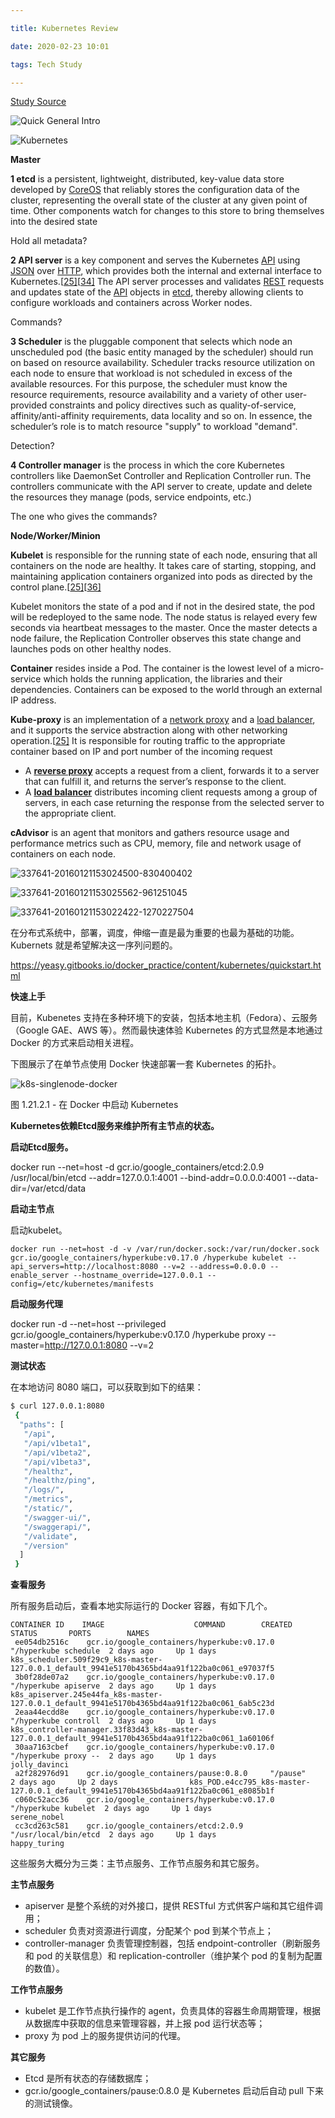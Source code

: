 ```yaml
---

title: Kubernetes Review

date: 2020-02-23 10:01

tags: Tech Study

---
```


<link rel="stylesheet" href="css/welcomePage.css"><script src="https://ajax.googleapis.com/ajax/libs/jquery/1.12.4/jquery.min.js"></script>



[Study Source](https://www.youtube.com/channel/UCdkGV51Nu0unDNT58bHt9bg)

![Quick General Intro](https://user-images.githubusercontent.com/17645053/75114786-11c41d80-5627-11ea-9e03-009bda02ad1b.png)



![Kubernetes](https://user-images.githubusercontent.com/17645053/75114532-b85aef00-5624-11ea-9a9a-3f2a70ed5728.png)

**Master**

**1 etcd** is a persistent, lightweight, distributed, key-value data store developed by [CoreOS](https://www.wikiwand.com/en/CoreOS) that reliably stores the configuration data of the cluster, representing the overall state of the cluster at any given point of time. Other components watch for changes to this store to bring themselves into the desired state

Hold all metadata?

 

**2 API server** is a key component and serves the Kubernetes [API](https://www.wikiwand.com/en/Application_programming_interface) using [JSON](https://www.wikiwand.com/en/JSON) over [HTTP](https://www.wikiwand.com/en/Hypertext_Transfer_Protocol), which provides both the internal and external interface to Kubernetes.[[25\]](https://www.wikiwand.com/en/Kubernetes#citenotedointro25)[[34\]](https://www.wikiwand.com/en/Kubernetes#citenote134) The API server processes and validates [REST](https://www.wikiwand.com/en/Representational_state_transfer) requests and updates state of the [API](https://www.wikiwand.com/en/Application_programming_interface) objects in [etcd](https://github.com/coreos/etcd), thereby allowing clients to configure workloads and containers across Worker nodes.

Commands?

 

**3 Scheduler** is the pluggable component that selects which node an unscheduled pod (the basic entity managed by the scheduler) should run on based on resource availability. Scheduler tracks resource utilization on each node to ensure that workload is not scheduled in excess of the available resources. For this purpose, the scheduler must know the resource requirements, resource availability and a variety of other user-provided constraints and policy directives such as quality-of-service, affinity/anti-affinity requirements, data locality and so on. In essence, the scheduler’s role is to match resource "supply" to workload "demand". 

Detection?

 

**4 Controller manager** is the process in which the core Kubernetes controllers like DaemonSet Controller and Replication Controller run. The controllers communicate with the API server to create, update and delete the resources they manage (pods, service endpoints, etc.)

The one who gives the commands?

 

**Node/Worker/Minion**

**Kubelet** is responsible for the running state of each node, ensuring that all containers on the node are healthy. It takes care of starting, stopping, and maintaining application containers organized into pods as directed by the control plane.[[25\]](https://www.wikiwand.com/en/Kubernetes#citenotedointro25)[[36\]](https://www.wikiwand.com/en/Kubernetes#citenote36)

Kubelet monitors the state of a pod and if not in the desired state, the pod will be redeployed to the same node. The node status is relayed every few seconds via heartbeat messages to the master. Once the master detects a node failure, the Replication Controller observes this state change and launches pods on other healthy nodes.

**Container** resides inside a Pod. The container is the lowest level of a micro-service which holds the running application, the libraries and their dependencies. Containers can be exposed to the world through an external IP address.

**Kube-proxy** is an implementation of a [network proxy](https://www.wikiwand.com/en/Proxy_server) and a [load balancer](https://www.wikiwand.com/en/Load_balancing_(computing)), and it supports the service abstraction along with other networking operation.[[25\]](https://www.wikiwand.com/en/Kubernetes#citenotedointro25) It is responsible for routing traffic to the appropriate container based on IP and port number of the incoming request

- A [**reverse proxy**](https://www.nginx.com/resources/glossary/reverse-proxy-server) accepts a request from a client, forwards it to a server that     can fulfill it, and returns the server’s response to the client.
- A [**load balancer**](https://www.nginx.com/resources/glossary/load-balancing) distributes incoming client requests among a group of servers,     in each case returning the response from the selected server to the     appropriate client.

 

**cAdvisor** is an agent that monitors and gathers resource usage and performance metrics such as CPU, memory, file and network usage of containers on each node.



![337641-20160121153024500-830400402](https://user-images.githubusercontent.com/17645053/75114543-cf014600-5624-11ea-970c-028f5543f3c2.png)



![337641-20160121153025562-961251045](https://user-images.githubusercontent.com/17645053/75114548-d6c0ea80-5624-11ea-9796-5343e0fcf4e4.png)



![337641-20160121153022422-1270227504](https://user-images.githubusercontent.com/17645053/75114561-f5bf7c80-5624-11ea-8266-550e7c3209d4.png)





在分布式系统中，部署，调度，伸缩一直是最为重要的也最为基础的功能。Kubernets 就是希望解决这一序列问题的。


https://yeasy.gitbooks.io/docker_practice/content/kubernetes/quickstart.html

 

**快速上手**

目前，Kubenetes 支持在多种环境下的安装，包括本地主机（Fedora）、云服务（Google GAE、AWS 等）。然而最快速体验 Kubernetes 的方式显然是本地通过 Docker 的方式来启动相关进程。

下图展示了在单节点使用 Docker 快速部署一套 Kubernetes 的拓扑。

![k8s-singlenode-docker](https://user-images.githubusercontent.com/17645053/75114565-03750200-5625-11ea-84be-574cb0dc521c.png)

图 1.21.2.1 - 在 Docker 中启动 Kubernetes

**Kubernetes依赖Etcd服务来维护所有主节点的状态。**

**启动Etcd服务。**

docker run --net=host -d gcr.io/google_containers/etcd:2.0.9 /usr/local/bin/etcd --addr=127.0.0.1:4001 --bind-addr=0.0.0.0:4001 --data-dir=/var/etcd/data

**启动主节点**

启动kubelet。

```
docker run --net=host -d -v /var/run/docker.sock:/var/run/docker.sock gcr.io/google_containers/hyperkube:v0.17.0 /hyperkube kubelet --api_servers=http://localhost:8080 --v=2 --address=0.0.0.0 --enable_server --hostname_override=127.0.0.1 --config=/etc/kubernetes/manifests
```

**启动服务代理**

docker run -d --net=host --privileged gcr.io/google_containers/hyperkube:v0.17.0 /hyperkube proxy --master=http://127.0.0.1:8080 --v=2

**测试状态**

在本地访问 8080 端口，可以获取到如下的结果：

```bash
$ curl 127.0.0.1:8080
 {
  "paths": [
   "/api",
   "/api/v1beta1",
   "/api/v1beta2",
   "/api/v1beta3",
   "/healthz",
   "/healthz/ping",
   "/logs/",
   "/metrics",
   "/static/",
   "/swagger-ui/",
   "/swaggerapi/",
   "/validate",
   "/version"
  ]
 }
```



**查看服务**

所有服务启动后，查看本地实际运行的 Docker 容器，有如下几个。

```shell
CONTAINER ID    IMAGE                    COMMAND        CREATED       STATUS       PORTS        NAMES
 ee054db2516c    gcr.io/google_containers/hyperkube:v0.17.0  "/hyperkube schedule  2 days ago     Up 1 days                k8s_scheduler.509f29c9_k8s-master-127.0.0.1_default_9941e5170b4365bd4aa91f122ba0c061_e97037f5
 3b0f28de07a2    gcr.io/google_containers/hyperkube:v0.17.0  "/hyperkube apiserve  2 days ago     Up 1 days                k8s_apiserver.245e44fa_k8s-master-127.0.0.1_default_9941e5170b4365bd4aa91f122ba0c061_6ab5c23d
 2eaa44ecdd8e    gcr.io/google_containers/hyperkube:v0.17.0  "/hyperkube controll  2 days ago     Up 1 days                k8s_controller-manager.33f83d43_k8s-master-127.0.0.1_default_9941e5170b4365bd4aa91f122ba0c061_1a60106f
 30aa7163cbef    gcr.io/google_containers/hyperkube:v0.17.0  "/hyperkube proxy --  2 days ago     Up 1 days                jolly_davinci
 a2f282976d91    gcr.io/google_containers/pause:0.8.0     "/pause"        2 days ago     Up 2 days                k8s_POD.e4cc795_k8s-master-127.0.0.1_default_9941e5170b4365bd4aa91f122ba0c061_e8085b1f
 c060c52acc36    gcr.io/google_containers/hyperkube:v0.17.0  "/hyperkube kubelet  2 days ago     Up 1 days                serene_nobel
 cc3cd263c581    gcr.io/google_containers/etcd:2.0.9     "/usr/local/bin/etcd  2 days ago     Up 1 days                happy_turing
```



这些服务大概分为三类：主节点服务、工作节点服务和其它服务。

**主节点服务**

- apiserver 是整个系统的对外接口，提供     RESTful 方式供客户端和其它组件调用；
- scheduler 负责对资源进行调度，分配某个     pod 到某个节点上；
- controller-manager 负责管理控制器，包括 endpoint-controller（刷新服务和 pod 的关联信息）和 replication-controller（维护某个     pod 的复制为配置的数值）。

**工作节点服务**

- kubelet 是工作节点执行操作的     agent，负责具体的容器生命周期管理，根据从数据库中获取的信息来管理容器，并上报 pod 运行状态等；
- proxy 为 pod 上的服务提供访问的代理。

**其它服务**

- Etcd 是所有状态的存储数据库；
- gcr.io/google_containers/pause:0.8.0 是 Kubernetes 启动后自动 pull 下来的测试镜像。